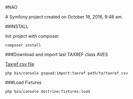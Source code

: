 #NAO


A Symfony project created on October 16, 2016, 9:48 am.

##INSTALL

Init project with composer

`composer install`

###Download and import last TAXREF class AVES

[Taxref csv file](https://inpn.mnhn.fr/telechargement/referentielEspece/referentielTaxo)

`php bin/console gsquad:import:taxref path/to/taxref.csv` 

###Load Fixtures

`php bin/console doctrine:fixtures:load`

